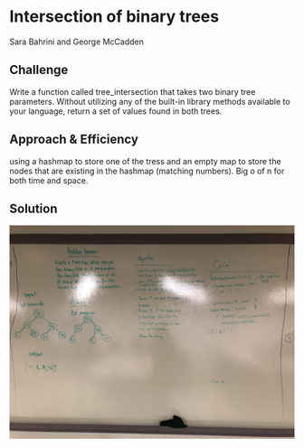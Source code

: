 # Intersection of binary trees
Sara Bahrini and George McCadden

## Challenge
Write a function called tree_intersection that takes two binary tree parameters.
Without utilizing any of the built-in library methods available to your language, return a set of values found in both trees.

## Approach & Efficiency
using a hashmap to store one of the tress and an empty map to store the nodes that are existing in the hashmap (matching numbers). Big o of n for both time and space.

## Solution
![tree-intersection](assets/tree-intersection.JPG)
